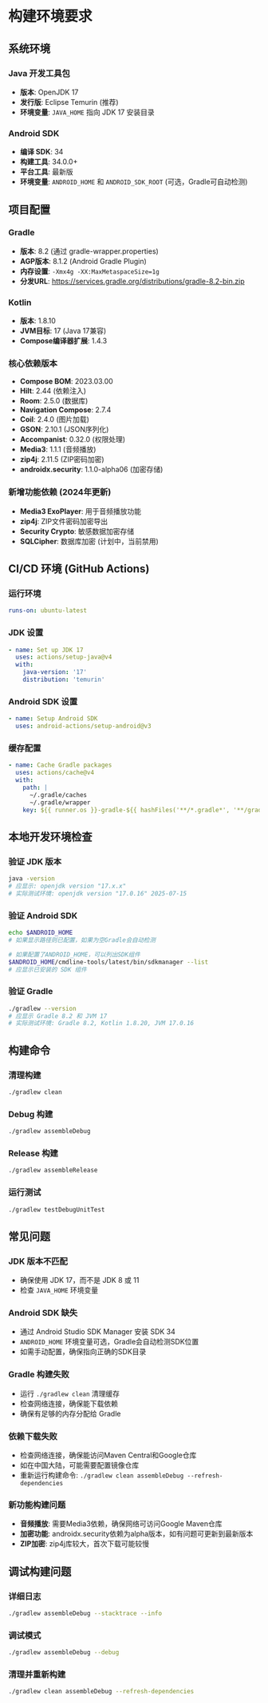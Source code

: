 # 构建环境要求

## 系统环境

### Java 开发工具包
- **版本**: OpenJDK 17
- **发行版**: Eclipse Temurin (推荐)
- **环境变量**: `JAVA_HOME` 指向 JDK 17 安装目录

### Android SDK
- **编译 SDK**: 34
- **构建工具**: 34.0.0+
- **平台工具**: 最新版
- **环境变量**: `ANDROID_HOME` 和 `ANDROID_SDK_ROOT` (可选，Gradle可自动检测)

## 项目配置

### Gradle
- **版本**: 8.2 (通过 gradle-wrapper.properties)
- **AGP版本**: 8.1.2 (Android Gradle Plugin)
- **内存设置**: `-Xmx4g -XX:MaxMetaspaceSize=1g`
- **分发URL**: https://services.gradle.org/distributions/gradle-8.2-bin.zip

### Kotlin
- **版本**: 1.8.10
- **JVM目标**: 17 (Java 17兼容)
- **Compose编译器扩展**: 1.4.3

### 核心依赖版本
- **Compose BOM**: 2023.03.00
- **Hilt**: 2.44 (依赖注入)
- **Room**: 2.5.0 (数据库)
- **Navigation Compose**: 2.7.4
- **Coil**: 2.4.0 (图片加载)
- **GSON**: 2.10.1 (JSON序列化)
- **Accompanist**: 0.32.0 (权限处理)
- **Media3**: 1.1.1 (音频播放)
- **zip4j**: 2.11.5 (ZIP密码加密)
- **androidx.security**: 1.1.0-alpha06 (加密存储)

### 新增功能依赖 (2024年更新)
- **Media3 ExoPlayer**: 用于音频播放功能
- **zip4j**: ZIP文件密码加密导出
- **Security Crypto**: 敏感数据加密存储
- **SQLCipher**: 数据库加密 (计划中，当前禁用)

## CI/CD 环境 (GitHub Actions)

### 运行环境
```yaml
runs-on: ubuntu-latest
```

### JDK 设置
```yaml
- name: Set up JDK 17
  uses: actions/setup-java@v4
  with:
    java-version: '17'
    distribution: 'temurin'
```

### Android SDK 设置
```yaml
- name: Setup Android SDK
  uses: android-actions/setup-android@v3
```

### 缓存配置
```yaml
- name: Cache Gradle packages
  uses: actions/cache@v4
  with:
    path: |
      ~/.gradle/caches
      ~/.gradle/wrapper
    key: ${{ runner.os }}-gradle-${{ hashFiles('**/*.gradle*', '**/gradle-wrapper.properties') }}
```

## 本地开发环境检查

### 验证 JDK 版本
```bash
java -version
# 应显示: openjdk version "17.x.x"
# 实际测试环境: openjdk version "17.0.16" 2025-07-15
```

### 验证 Android SDK
```bash
echo $ANDROID_HOME
# 如果显示路径则已配置，如果为空Gradle会自动检测

# 如果配置了ANDROID_HOME，可以列出SDK组件
$ANDROID_HOME/cmdline-tools/latest/bin/sdkmanager --list
# 应显示已安装的 SDK 组件
```

### 验证 Gradle
```bash
./gradlew --version
# 应显示 Gradle 8.2 和 JVM 17
# 实际测试环境: Gradle 8.2, Kotlin 1.8.20, JVM 17.0.16
```

## 构建命令

### 清理构建
```bash
./gradlew clean
```

### Debug 构建
```bash
./gradlew assembleDebug
```

### Release 构建
```bash
./gradlew assembleRelease
```

### 运行测试
```bash
./gradlew testDebugUnitTest
```

## 常见问题

### JDK 版本不匹配
- 确保使用 JDK 17，而不是 JDK 8 或 11
- 检查 `JAVA_HOME` 环境变量

### Android SDK 缺失
- 通过 Android Studio SDK Manager 安装 SDK 34
- `ANDROID_HOME` 环境变量可选，Gradle会自动检测SDK位置
- 如需手动配置，确保指向正确的SDK目录

### Gradle 构建失败
- 运行 `./gradlew clean` 清理缓存
- 检查网络连接，确保能下载依赖
- 确保有足够的内存分配给 Gradle

### 依赖下载失败
- 检查网络连接，确保能访问Maven Central和Google仓库
- 如在中国大陆，可能需要配置镜像仓库
- 重新运行构建命令: `./gradlew clean assembleDebug --refresh-dependencies`

### 新功能构建问题
- **音频播放**: 需要Media3依赖，确保网络可访问Google Maven仓库
- **加密功能**: androidx.security依赖为alpha版本，如有问题可更新到最新版本
- **ZIP加密**: zip4j库较大，首次下载可能较慢

## 调试构建问题

### 详细日志
```bash
./gradlew assembleDebug --stacktrace --info
```

### 调试模式
```bash
./gradlew assembleDebug --debug
```

### 清理并重新构建
```bash
./gradlew clean assembleDebug --refresh-dependencies
```
